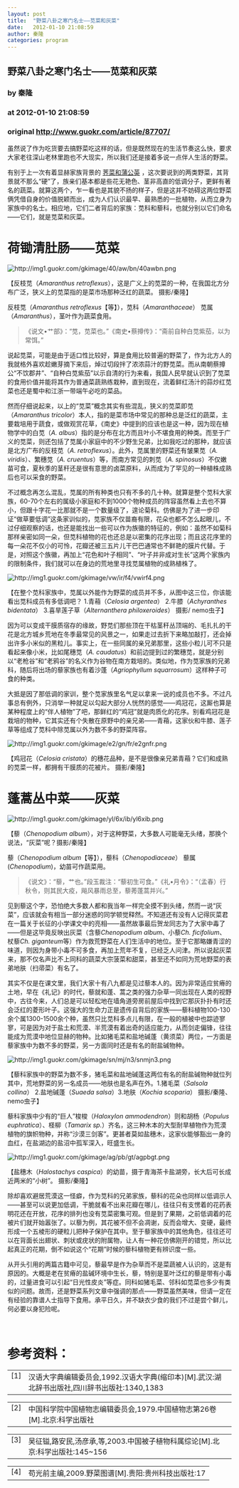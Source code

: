 ```yaml
---
layout: post
title:  "野菜八卦之寒门名士——苋菜和灰菜"
date:   2012-01-10 21:08:59
author: 秦隆
categories: program
---
```


## 野菜八卦之寒门名士——苋菜和灰菜
### by 秦隆
### at 2012-01-10 21:08:59
### original <http://www.guokr.com/article/87707/>

<div>
<p>虽然说了作为吃货要去搞野菜吃这样的话，但是既然现在的生活节奏这么快，要求大家老往深山老林里跑也不大现实，所以我们还是接着多说一点伴人生活的野菜。</p>
<p>有别于上一次有着显赫家族背景的 <a href="http://www.guokr.com/article/80918/">荠菜和蒲公英</a> ，这次要说到的两类野菜，其背景就不那么“硬”了，族亲们基本都是些花无艳色、茎非高直的低调分子，更鲜有著名的蔬菜。就算这两个，乍一看也是其貌不扬的样子，但是这并不妨碍这两位野菜俩凭借自身的价值脱颖而出，成为人们认识最早、最熟悉的一批植物，从而立身为家族中的名士。相应地，它们二者背后的家族：苋科和藜科，也就分别以它们命名——它们，就是苋菜和灰菜。</p>
<div>
<h1>荷锄清肚肠——苋菜</h1>
<img alt="http://img1.guokr.com/gkimage/40/aw/bn/40awbn.png" src="http://img1.guokr.com/gkimage/40/aw/bn/40awbn.png">
<p>【反枝苋（<em>Amaranthus retroflexus</em>），这是广义上的苋菜的一种，在我国北方分布广泛，狭义上的苋菜指的是菜市场那种泛红的蔬菜。 摄影/秦隆】</p>
<p>反枝苋（<em>Amaranthus retroflexus</em>【等】），苋科（<em>Amaranthaceae</em>） 苋属（<em>Amaranthus</em>），茎叶作为蔬菜食用。</p>
<blockquote>
《说文•艹部》：“苋，苋菜也。”《南史•蔡撙传》：“斋前自种白苋紫茄，以为常饵。”</blockquote>
<p>说起苋菜，可能是由于适口性比较好，算是食用比较普遍的野菜了，作为北方人的我就格外喜欢趁嫩芽摘下来后，焯过切段拌了浓浓蒜汁的野苋菜。而从南朝蔡撙公“不饮郡井”、“自种白苋紫茄”以示自清的行为来看，我国人民早就认识到了苋菜的食用价值并能将其作为普通菜蔬熟练栽种，直到现在，流着鲜红汤汁的蒜炒红苋菜也还是蜀中和江浙一带端午必吃的菜品。</p>
<p>然而仔细说起来，以上的“苋菜”概念其实有些混乱，狭义的苋菜即苋（<em>Amaranthus tricolor</em>）本人，指的是菜市场中常见的那种总是泛红的蔬菜，主要栽培用于蔬食，或做观赏花草，《南史》中提到的应该也是这一种，因为现在植物学中的白苋（<em>A. albus</em>）指的是分布在北方而且叶小不堪食用的种类。而至于广义的苋菜，则还包括了苋属小家庭中的不少野生兄弟，比如我吃过的那种，就应该是北方广布的反枝苋（<em>A. retroflexus</em>）。此外，苋属里的野菜还有皱果苋（<em>A. viridis</em>）、繁穗苋（<em>A. cruentus</em>）等，而南方常见的刺苋（<em>A. spinosus</em>）不仅嫩苗可食，夏秋季的茎秆还是很有意思的卤菜原料，从而成为了罕见的一种植株成熟后也可以采食的野菜。</p>
<p>不过概念再怎么混乱，苋属的所有种类也只有不多的几十种。就算是整个苋科大家族，60-70个左右的属级小家庭和不到1000个物种成员的阵容虽然看上去也不算小，但跟十字花一比那就不是一个数量级了，遑论菊科。仿佛是为了进一步印证“做草要低调”这条家训似的，苋家族不仅苗裔有限，花朵也都不怎么起眼儿，不过仔细观察的话，也还是能找出一些可以作为族徽的特征的，例如：虽然不如菊科那样亲密如同一朵，但苋科植物的花也还总是以密集的花序出现；而且这花序里的每一朵花不仅小的可怜，花瓣还被三五片儿干巴巴通常也不鲜艳的膜片代替。于是，对照这个族徽，再加上“花色和叶子相同”、“叶子并非成对生长”这两个家族内的限制条件，我们就可以在身边的荒地里寻找苋属植物的成熟植株了。</p>
<img alt="http://img1.guokr.com/gkimage/vw/ir/f4/vwirf4.png" src="http://img1.guokr.com/gkimage/vw/ir/f4/vwirf4.png">
<p>【在整个苋科家族中，苋属以外能作为野菜的成员并不多，从图中这三位，你该能看出苋科成员有多低调吧？ 1.青葙（<em>Celosia argentea</em>） 2.牛膝（<em>Achyranthes bidentata</em>） 3.喜旱莲子草（<em>Alternanthera philoxeroides</em>） 摄影/ nemo虫子】</p>
<p>因为可以变成干膜质宿存的缘故，野苋们那些顶在干枯茎秆丛顶端的、毛扎扎的干花是北方城乡荒地在冬季最常见的风景之一，如果走过去折下来略加敲打，还会掉出许多小米似的黑粒儿。事实上，在一些同属的亲兄弟那里，这些小粒儿可不只是看起来像小米，比如尾穗苋（<em>A. caudatus</em>）和前边提到过的繁穗苋，就是分别以“老枪谷”和“老鸦谷”的名义作为谷物在南方栽培的。类似地，作为苋家族的兄弟科，随后将出场的藜家族也有着沙蓬（<em>Agriophyllum squarrosum</em>）这样种子可食的种类。</p>
<p>大抵是因了那低调的家训，整个苋家族里名气足以拿来一说的成员也不多。不过凡事总有例外，只消举一种就足以勾起大部分人恍然的感觉——鸡冠花，这厮也算是某种程度上的“伴人植物”了吧，那鲜红的“鸡冠”就是肉质化的花序。别看鸡冠花是栽培的物种，它其实还有个失散在原野中的亲兄弟——青葙，这家伙和牛膝、莲子草等组成了苋科中除苋属以外为数不多的野菜阵容。</p>
<img alt="http://img1.guokr.com/gkimage/e2/gn/fr/e2gnfr.png" src="http://img1.guokr.com/gkimage/e2/gn/fr/e2gnfr.png">
<p>【鸡冠花（<em>Celosia cristata</em>）的穗花品种，是不是很像亲兄弟青葙？它们和成熟的苋菜一样，都拥有干膜质的花被片。 摄影/秦隆】</p>
</div>
<div>
<h1>蓬蒿丛中菜——灰菜</h1>
<img alt="http://img1.guokr.com/gkimage/yl/6x/ib/yl6xib.png" src="http://img1.guokr.com/gkimage/yl/6x/ib/yl6xib.png">
<p>【藜（<em>Chenopodium album</em>），对于这种野菜，大多数人可能毫无头绪，那换个说法，“灰菜”呢？摄影/秦隆】</p>
<p>藜（<em>Chenopodium album</em>【等】），藜科（<em>Chenopodiaceae</em>） 藜属(<em>Chenopodium</em>)，幼苗可作蔬菜用。</p>
<blockquote>
《说文》：“藜，艹也。”段玉裁注：“藜初生可食。”《礼•月令》：“（孟春）行秋令，则其民大疫，飚风暴雨总至，藜莠蓬蒿并兴。”</blockquote>
<p>见到藜这个字，恐怕绝大多数人都和我当年一样完全摸不到头绪，然而一说“灰菜”，应该就会有相当一部分迷惑的同学顿觉释然。不知道还有没有人记得灰菜君在一篇关于长征的小学课文中的亮相——虽然故事最后贺龙同志为了大家中毒了——但是这毕竟反映出灰菜（含藜<em>Chenopodium album</em>、小藜<em>Ch. ficifolium</em>、杖藜<em>Ch. giganteum</em>等）作为救荒野菜在人们生活中的地位。至于它那略嫌青涩的味道，则因为身带小毒不可多食，再加上荒年不复，已经乏人问津。所以说起灰菜来，那不仅名声比不上同科的蔬菜大宗菠菜和甜菜，甚至还不如同为荒地野菜的表弟地肤（扫帚菜）有名了。</p>
<p>其实不仅是在课文里，我们大家十有八九都是见过藜本人的。因为非常适应贫瘠的土地，早在《礼记》的时代，藜就和蓬、蒿之类的强力杂草一同出现在人类的视野中，古往今来，人们总是可以轻松地在墙角道旁房前屋后中找到它那灰扑扑有时还会泛红的菱形叶子。这强大的生命力正是遗传自背后的家族——藜科植物100-130余个属1300-1500余个种，虽然只比苋科多点儿有限，在一般的植被中也踪迹寥寥，可是因为对于盐土和荒漠、半荒漠有着出奇的适应能力，从而剑走偏锋，往往能成为荒漠中地位显赫的物种。比如猪毛菜和盐地碱蓬（黄须菜）两位，一方面是藜家族中为数不多的野菜，另一方面同时还是有名的耐盐碱物种。</p>
<img alt="http://img1.guokr.com/gkimage/sn/mj/n3/snmjn3.png" src="http://img1.guokr.com/gkimage/sn/mj/n3/snmjn3.png">
<p>【藜科家族中的野菜为数不多，猪毛菜和盐地碱蓬这两位有名的耐盐碱物种就位列其中，荒地野菜的另一名成员——地肤也是名声在外。1.猪毛菜（<em>Salsola collina</em>） 2.盐地碱蓬（<em>Suaeda salsa</em>）3.地肤（<em>Kochia scoparia</em>） 摄影/秦隆、nemo虫子】</p>
<p>藜科家族中少有的“巨人”梭梭（<em>Haloxylon ammodendron</em>）则和胡杨（<em>Populus euphratica</em>）、柽柳（<em>Tamarix sp.</em>）齐名，这三种木本的大型耐旱植物作为荒漠植物的旗帜物种，并称“沙漠三剑客”。更甚者莫如盐穗木，这家伙能够豁出一身的血红，在盐湖边的盐沼中孤军深入，旺盛生长。</p>
<img alt="http://img1.guokr.com/gkimage/ag/pb/gt/agpbgt.png" src="http://img1.guokr.com/gkimage/ag/pb/gt/agpbgt.png">
<p>【盐穗木（<em>Halostachys caspica</em>）的幼苗，摄于青海茶卡盐湖旁，长大后可长成近两米的“小树”。 摄影/秦隆】</p>
<p>除却喜欢避居荒漠这一怪癖，作为苋科的兄弟家族，藜科的花朵也同样以低调示人——甚至可以说更加低调，干脆就看不出来花瓣在哪儿，往往只有支愣着的花药表明花还在开放，花序的排列也没有苋菜密集可观。但是到了果期，之前低调着的花被片们就开始嚣张了。以藜为例，其花被不但不会凋谢，反而会增大、变硬，最终形成一个五棱形的硬粒儿把种子保护在其中。至于藜家族中的其他角色，往往还可以在背面长出翅状、刺状或疣状的附属物，让人有一种花仿佛刚开的错觉，所以比起真正的花期，倒不如说这个“花期”时候的藜科植物更有辨识度一些。</p>
<p>从开头引用的两篇古籍中可见，藜最早是作为杂草而不是菜蔬被人认识的，这是有原因的。大概是老在贫瘠的盐碱环境中生长，藜，特别是茎叶泛红的藜是带有小毒的，过量进食可以引起“日光性皮炎”等症。同科如猪毛菜、邻科如苋菜也多少有类似的问题。故而，还是野菜系列文章中强调的那点——野菜虽然美味，但请一定在有经验的靠谱人士指导下食用。承平日久，并不缺衣少食的我们不过是尝个鲜儿，何必要以身犯险呢。</p>
<div>
<div><br></div>
</div>
</div>
<div>
<h1>参考资料：</h1>
<table>
<colgroup><col><col></colgroup>
<tbody valign="top">
<tr><td>[1]</td><td>汉语大字典编辑委员会,1992.汉语大字典(缩印本)[M].武汉:湖北辞书出版社,四川辞书出版社:1340,1383</td></tr>
</tbody>
</table>
<table>
<colgroup><col><col></colgroup>
<tbody valign="top">
<tr><td>[2]</td><td>中国科学院中国植物志编辑委员会,1979.中国植物志第26卷[M].北京:科学出版社</td></tr>
</tbody>
</table>
<table>
<colgroup><col><col></colgroup>
<tbody valign="top">
<tr><td>[3]</td><td>吴征镒,路安民,汤彦承,等,2003.中国被子植物科属综论[M].北京:科学出版社:145~156</td></tr>
</tbody>
</table>
<table>
<colgroup><col><col></colgroup>
<tbody valign="top">
<tr><td>[4]</td><td>苟光前主编,2009.野菜图谱[M].贵阳:贵州科技出版社:17</td></tr>
</tbody>
</table>
</div>
</div>